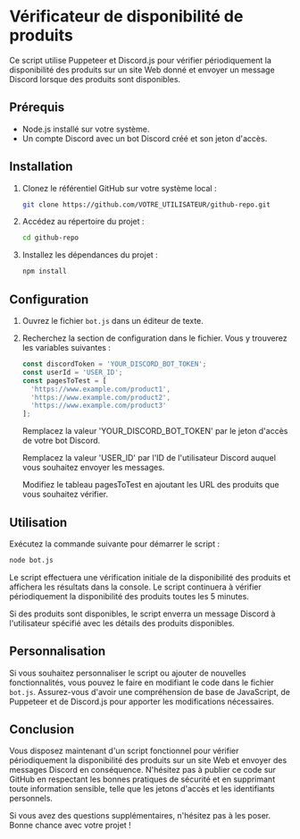# Vérificateur de disponibilité de produits

Ce script utilise Puppeteer et Discord.js pour vérifier périodiquement la disponibilité des produits sur un site Web donné et envoyer un message Discord lorsque des produits sont disponibles.

## Prérequis

- Node.js installé sur votre système.
- Un compte Discord avec un bot Discord créé et son jeton d'accès.

## Installation

1. Clonez le référentiel GitHub sur votre système local :
    ```bash
    git clone https://github.com/VOTRE_UTILISATEUR/github-repo.git
    ```

2. Accédez au répertoire du projet :
    ```bash
    cd github-repo
    ```

3. Installez les dépendances du projet :
    ```bash
    npm install
    ```

## Configuration

1. Ouvrez le fichier `bot.js` dans un éditeur de texte.

2. Recherchez la section de configuration dans le fichier. Vous y trouverez les variables suivantes :

    ```javascript
    const discordToken = 'YOUR_DISCORD_BOT_TOKEN';
    const userId = 'USER_ID';
    const pagesToTest = [
      'https://www.example.com/product1',
      'https://www.example.com/product2',
      'https://www.example.com/product3'
    ];
    ```
    Remplacez la valeur 'YOUR_DISCORD_BOT_TOKEN' par le jeton d'accès de votre bot Discord.

    Remplacez la valeur 'USER_ID' par l'ID de l'utilisateur Discord auquel vous souhaitez envoyer les messages.

    Modifiez le tableau pagesToTest en ajoutant les URL des produits que vous souhaitez vérifier.

## Utilisation

Exécutez la commande suivante pour démarrer le script :
```bash
node bot.js
```
Le script effectuera une vérification initiale de la disponibilité des produits et affichera les résultats dans la console. Le script continuera à vérifier périodiquement la disponibilité des produits toutes les 5 minutes.

Si des produits sont disponibles, le script enverra un message Discord à l'utilisateur spécifié avec les détails des produits disponibles.

## Personnalisation

Si vous souhaitez personnaliser le script ou ajouter de nouvelles fonctionnalités, vous pouvez le faire en modifiant le code dans le fichier `bot.js`. Assurez-vous d'avoir une compréhension de base de JavaScript, de Puppeteer et de Discord.js pour apporter les modifications nécessaires.

## Conclusion

Vous disposez maintenant d'un script fonctionnel pour vérifier périodiquement la disponibilité des produits sur un site Web et envoyer des messages Discord en conséquence. N'hésitez pas à publier ce code sur GitHub en respectant les bonnes pratiques de sécurité et en supprimant toute information sensible, telle que les jetons d'accès et les identifiants personnels.

Si vous avez des questions supplémentaires, n'hésitez pas à les poser. Bonne chance avec votre projet !

